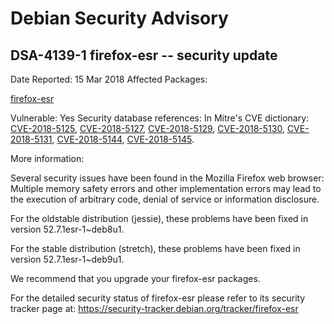 
Debian Security Advisory
========================


DSA-4139-1 firefox-esr -- security update
-----------------------------------------



Date Reported:
15 Mar 2018
Affected Packages:

[firefox-esr](https://packages.debian.org/src:firefox-esr)

Vulnerable:
Yes
Security database references:
In Mitre's CVE dictionary: [CVE-2018-5125](https://security-tracker.debian.org/tracker/CVE-2018-5125), [CVE-2018-5127](https://security-tracker.debian.org/tracker/CVE-2018-5127), [CVE-2018-5129](https://security-tracker.debian.org/tracker/CVE-2018-5129), [CVE-2018-5130](https://security-tracker.debian.org/tracker/CVE-2018-5130), [CVE-2018-5131](https://security-tracker.debian.org/tracker/CVE-2018-5131), [CVE-2018-5144](https://security-tracker.debian.org/tracker/CVE-2018-5144), [CVE-2018-5145](https://security-tracker.debian.org/tracker/CVE-2018-5145).  

More information:

Several security issues have been found in the Mozilla Firefox web
browser: Multiple memory safety errors and other implementation errors
may lead to the execution of arbitrary code, denial of service or
information disclosure.


For the oldstable distribution (jessie), these problems have been fixed
in version 52.7.1esr-1~deb8u1.


For the stable distribution (stretch), these problems have been fixed in
version 52.7.1esr-1~deb9u1.


We recommend that you upgrade your firefox-esr packages.


For the detailed security status of firefox-esr please refer to
its security tracker page at:
<https://security-tracker.debian.org/tracker/firefox-esr>






